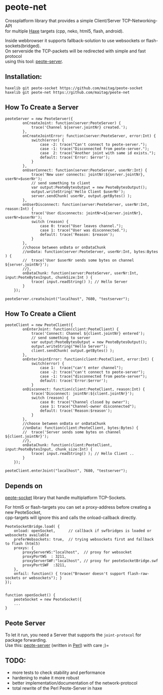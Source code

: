 # peote-net
Crossplatform library that provides a simple Client/Server TCP-Networking-API  
for multiple [Haxe](http://haxe.org) targets (cpp, neko, html5, flash, android).  

Inside webbrowser it supports fallback-solution to use websockets or flash-sockets(bridged).  
On serverside the TCP-packets will be redirected with simple and fast protocol  
using this tool: [peote-server](https://github.com/maitag/peote-server).  


## Installation:
```
haxelib git peote-socket https://github.com/maitag/peote-socket
haxelib git peote-net https://github.com/maitag/peote-net
```

## How To Create a Server
```
peoteServer = new PeoteServer({
		onCreateJoint: function(server:PeoteServer) {
			trace('Channel ${server.jointNr} created.');
		},
		onCreateJointError: function(server:PeoteServer, error:Int) {
			switch(error) {
				case -2: trace("Can't connect to peote-server.");
				case -1: trace("Disconnected from peote-server.");
				case  2: trace("Another joint with same id exists.");
				default: trace('Error: $error');
			}
		},
		onUserConnect: function(server:PeoteServer, userNr:Int) {
			trace('New user connects: jointNr:${server.jointNr}, userNr=$userNr');
			// send something to client
			var output:PeoteBytesOutput = new PeoteBytesOutput();
			output.writeString('Hello Client $userNr');
			server.sendChunk( userNr, output.getBytes() );
		},
		onUserDisconnect: function(server:PeoteServer, userNr:Int, reason:Int) {
			trace('User disconnects: jointNr=${server.jointNr}, userNr=$userNr');
			switch (reason) {
				case 0: trace("User leaves channel.");
				case 1: trace("User was disconnected.");
				default: trace('Reason: $reason');
			}
		},
		//choose between onData or onDataChunk
		//onData: function(server:PeoteServer, userNr:Int, bytes:Bytes ) {
		//	trace('User $userNr sends some bytes on channel ${server.jointNr}');
		//},
		onDataChunk: function(server:PeoteServer, userNr:Int, input:PeoteBytesInput, chunkSize:Int ) {
			trace( input.readString() ); // Hello Server
		}
	});
	
peoteServer.createJoint("localhost", 7680, "testserver");
```

## How To Create a Client
```
peoteClient = new PeoteClient({
		onEnterJoint: function(client:PeoteClient) {
			trace('Connect: Channel ${client.jointNr} entered');
			// send something to server
			var output:PeoteBytesOutput = new PeoteBytesOutput();
			output.writeString("Hello Server");
			client.sendChunk( output.getBytes() );
		},
		onEnterJointError: function(client:PeoteClient, error:Int) {
			switch(error) {
				case 1:  trace("can't enter channel");
				case -2: trace("can't connect to peote-server");
				case -1: trace("disconnected from peote-server");
				default: trace('Error:$error');
			}
		onDisconnect: function(client:PeoteClient, reason:Int) {
			trace('Disconnect: jointNr:${client.jointNr}');
			switch (reason) {
				case 0: trace("Channel closed by owner");
				case 1: trace("Channel-owner disconnected");
				default: trace('Reason:$reason');
			}
		},
		//choose between onData or onDataChunk
		//onData: function(client:PeoteClient, bytes:Bytes) {
		//	trace('Server sends some bytes on channel ${client.jointNr}');
		//},
		onDataChunk: function(client:PeoteClient, input:PeoteBytesInput, chunk_size:Int) {
			trace( input.readString() ); // Hello Client ..
		}
	});

peoteClient.enterJoint("localhost", 7680, "testserver");
```


## Depends on
[peote-socket](https://github.com/maitag/peote-socket) library that handle multiplatform TCP-Sockets.  
  
For html5 or flash-targets you can set a proxy-address before creating a new PeoteSocket,  
cpp-targets will ignore this and calls the onload-callback directly.  
```
PeoteSocketBridge.load( {
	onload: openSocket,      // callback if swfbridges is loaded or websockets available
	preferWebsockets: true,  // trying websockets first and fallback to flash (html5)
	proxys: {
		proxyServerWS:"localhost",  // proxy for websocket
		proxyPortWS  : 3211,
		proxyServerSWF:"localhost", // proxy for peoteSocketBridge.swf
		proxyPortSWF  :3211,
	},
	onfail: function() { trace("Browser doesn't support flash-raw-sockets or websockets"); }
});


function openSocket() { 
	peoteSocket = new PeoteSocket({
	...
}

```


## Peote Server
To let it run, you need a Server that supports the `joint-protocol` for package forwarding.  
Use this: [peote-server](https://github.com/maitag/peote-server) (written in [Perl](https://www.perl.org/)) with care ;)=  


## TODO:
- more tests to check stability and performance
- hardening to make it more robust
- better implementation/documentation of the network-protocol
- total rewrite of the Perl Peote-Server in haxe
